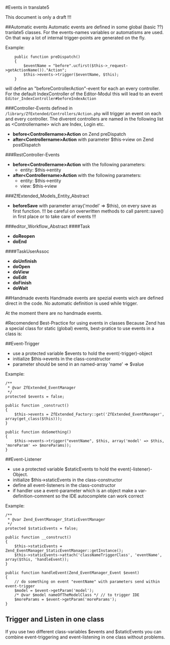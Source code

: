 #Events in translate5

This document is only a draft !!!

##Automatic events
Automatic events are defined in some global (basic ??) tranlate5 classes. For the events-names variables or automatisms are used. On that way a lot of internal trigger-points are generated on the fly.

Example:

        public function preDispatch()
        {
            $eventName = "before".ucfirst($this->_request->getActionName())."Action";
            $this->events->trigger($eventName, $this);
        }
        
will define an "beforeControllerAction"-event for each an every controller. For the default IndexController of the Editor-Modul this will lead to an event `Editor_IndexController#beforeIndexAction`


###Controller-Events
defined in `/library/ZfExtended/Controllers/Action.php`  will trigger an event on each and every controller. The diverent controllers are named in the following list as &lt;Controllername&gt; wich are Index, Login etc. 

 - **before&lt;Controllername&gt;Action** on Zend preDispatch
 - **after&lt;Controllername&gt;Action** with parameter $this->view on Zend postDispatch

###RestController-Events
 - **before&lt;Controllername&gt;Action** with the following parameters:
   - entity: $this->entity
 - **after&lt;Controllername&gt;Action** with the following parameters:
   - entity: $this->entity
   - view: $this->view


###ZfExtended_Models_Entity_Abstract
- **beforeSave** with parameter array('model' => $this), on every save as first function. !!! be careful on overwritten methods to call parent::save() in first place or to take care of events !!!

###editor_Workflow_Abstract
####Task
- **doReopen** 
- **doEnd**

####TaskUserAssoc
- **doUnfinish** 
- **doOpen**
- **doView**
- **doEdit**
- **doFinish**
- **doWait**


##Handmade events
Handmade events are spezial events wich are defined direct in the code. No automatic definition is used while trigger.

At the moment there are no handmade events.


#Recomendend Best-Practice for using events in classes
Because Zend has a special class for static (global) events, best-pratice to use events in a class is:

##Event-Trigger
- use a protected variable $events to hold the event(-trigger)-object
- initialize $this->events in the class-constructor
- parameter should be send in an named-array 'name' => $value

Example:

    /**
     * @var ZfExtended_EventManager
     */
    protected $events = false;
    
    public function _construct()
    {
    	$this->events = ZfExtended_Factory::get('ZfExtended_EventManager', array(get_class($this)));    }
    
    public function doSomething()
    {
    	$this->events->trigger("eventName", $this, array('model' => $this, 'moreParam' => $moreParams));    }
    


##Event-Listener
- use a protected variable $staticEvents to hold the event(-listener)-Object.
- initialize $this->staticEvents in the class-constructor
- define all event-listeners in the class-constructor
- if handler use a event-parameter which is an object make a var-definition-comment so the IDE autocomplete can work correct

Example:

    /**
     * @var Zend_EventManager_StaticEventManager
     */
    protected $staticEvents = false;
    
    public function __construct()
    {
		$this->staticEvents = Zend_EventManager_StaticEventManager::getInstance();
		$this->staticEvents->attach('classNameTriggerClass', 'eventName', array($this, 'handleEvent));
	}
	
	public function handleEvent(Zend_EventManager_Event $event)
	{
		// do something on event "eventName" with parameters send within event-trigger
		$model = $event->getParam('model');
		/* @var $model nameOfTheModelClass */ // to trigger IDE
		$moreParams = $event->getParam('moreParams');	}
    
## Trigger and Listen in one class
If you use two different class-variables $events and $staticEvents you can combine event-triggering and event-listening in one class without problems.
